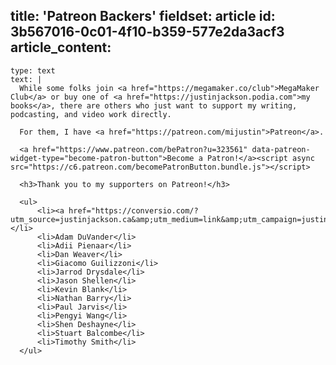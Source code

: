 title: 'Patreon Backers'
fieldset: article
id: 3b567016-0c01-4f10-b359-577e2da3acf3
article_content:
  -
    type: text
    text: |
      While some folks join <a href="https://megamaker.co/club">MegaMaker Club</a> or buy one of <a href="https://justinjackson.podia.com">my books</a>, there are others who just want to support my writing, podcasting, and video work directly.
      
      For them, I have <a href="https://patreon.com/mijustin">Patreon</a>.
      
      <a href="https://www.patreon.com/bePatron?u=323561" data-patreon-widget-type="become-patron-button">Become a Patron!</a><script async src="https://c6.patreon.com/becomePatronButton.bundle.js"></script>
      
      <h3>Thank you to my supporters on Patreon!</h3>
      
      <ul>
          <li><a href="https://conversio.com/?utm_source=justinjackson.ca&amp;utm_medium=link&amp;utm_campaign=justinpatreon">Conversio</a></li>
          <li>Adam DuVander</li>
          <li>Adii Pienaar</li>
          <li>Dan Weaver</li>
          <li>Giacomo Guilizzoni</li>
          <li>Jarrod Drysdale</li>
          <li>Jason Shellen</li>
          <li>Kevin Blank</li>
          <li>Nathan Barry</li>
          <li>Paul Jarvis</li>
          <li>Pengyi Wang</li>
          <li>Shen Deshayne</li>
          <li>Stuart Balcombe</li>
          <li>Timothy Smith</li>
      </ul>
      
